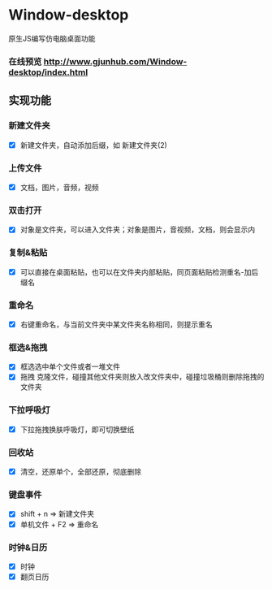 # Window-desktop
原生JS编写仿电脑桌面功能

### 在线预览  http://www.gjunhub.com/Window-desktop/index.html

## 实现功能
### 新建文件夹
- [x] 新建文件夹，自动添加后缀，如 新建文件夹(2)

### 上传文件 
- [x] 文档，图片，音频，视频

### 双击打开 
- [x] 对象是文件夹，可以进入文件夹；对象是图片，音视频，文档，则会显示内

### 复制&粘贴
- [x] 可以直接在桌面粘贴，也可以在文件夹内部粘贴，同页面粘贴检测重名-加后缀名

### 重命名
- [x] 右键重命名，与当前文件夹中某文件夹名称相同，则提示重名

### 框选&拖拽
- [x] 框选选中单个文件或者一堆文件
- [x] 拖拽 克隆文件，碰撞其他文件夹则放入改文件夹中，碰撞垃圾桶则删除拖拽的文件夹

### 下拉呼吸灯
- [x] 下拉拖拽换肤呼吸灯，即可切换壁纸

### 回收站
- [x] 清空，还原单个，全部还原，彻底删除

### 键盘事件
- [x] shift + n => 新建文件夹
- [x] 单机文件 + F2 => 重命名

### 时钟&日历
- [x] 时钟
- [x] 翻页日历
